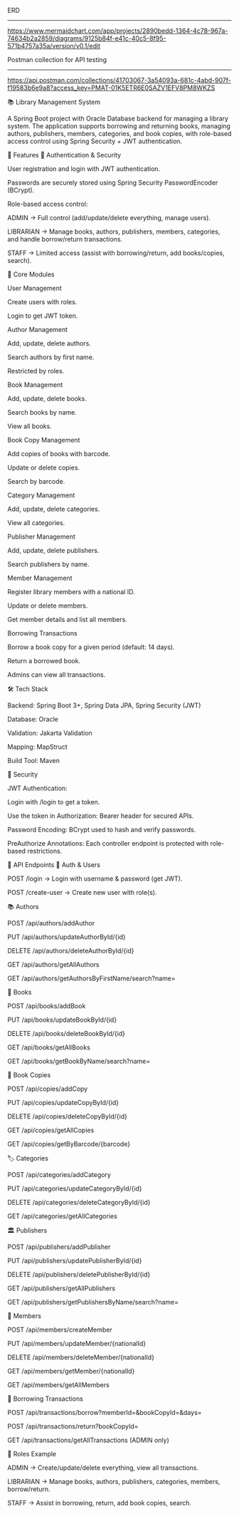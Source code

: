 ERD
___________________________
https://www.mermaidchart.com/app/projects/2890bedd-1364-4c78-967a-74634b2a2859/diagrams/9125b84f-e41c-40c5-8f95-571b4757a35a/version/v0.1/edit


Postman collection for API testing
______________________________________________
https://api.postman.com/collections/41703067-3a54093a-681c-4abd-907f-f19583b6e9a8?access_key=PMAT-01K5ETR6E0SAZV1EFV8PM8WKZS



📚 Library Management System

A Spring Boot project with Oracle Database backend for managing a library system.
The application supports borrowing and returning books, managing authors, publishers, members, categories, and book copies, with role-based access control using Spring Security + JWT authentication.

🚀 Features
🔐 Authentication & Security

User registration and login with JWT authentication.

Passwords are securely stored using Spring Security PasswordEncoder (BCrypt).

Role-based access control:

ADMIN → Full control (add/update/delete everything, manage users).

LIBRARIAN → Manage books, authors, publishers, members, categories, and handle borrow/return transactions.

STAFF → Limited access (assist with borrowing/return, add books/copies, search).

📖 Core Modules

User Management

Create users with roles.

Login to get JWT token.

Author Management

Add, update, delete authors.

Search authors by first name.

Restricted by roles.

Book Management

Add, update, delete books.

Search books by name.

View all books.

Book Copy Management

Add copies of books with barcode.

Update or delete copies.

Search by barcode.

Category Management

Add, update, delete categories.

View all categories.

Publisher Management

Add, update, delete publishers.

Search publishers by name.

Member Management

Register library members with a national ID.

Update or delete members.

Get member details and list all members.

Borrowing Transactions

Borrow a book copy for a given period (default: 14 days).

Return a borrowed book.

Admins can view all transactions.

🛠️ Tech Stack

Backend: Spring Boot 3+, Spring Data JPA, Spring Security (JWT)

Database: Oracle

Validation: Jakarta Validation

Mapping: MapStruct

Build Tool: Maven

🔑 Security

JWT Authentication:

Login with /login to get a token.

Use the token in Authorization: Bearer <token> header for secured APIs.

Password Encoding: BCrypt used to hash and verify passwords.

PreAuthorize Annotations: Each controller endpoint is protected with role-based restrictions.

📡 API Endpoints
🔑 Auth & Users

POST /login → Login with username & password (get JWT).

POST /create-user → Create new user with role(s).

📚 Authors

POST /api/authors/addAuthor

PUT /api/authors/updateAuthorById/{id}

DELETE /api/authors/deleteAuthorById/{id}

GET /api/authors/getAllAuthors

GET /api/authors/getAuthorsByFirstName/search?name=

📘 Books

POST /api/books/addBook

PUT /api/books/updateBookById/{id}

DELETE /api/books/deleteBookById/{id}

GET /api/books/getAllBooks

GET /api/books/getBookByName/search?name=

🔖 Book Copies

POST /api/copies/addCopy

PUT /api/copies/updateCopyById/{id}

DELETE /api/copies/deleteCopyById/{id}

GET /api/copies/getAllCopies

GET /api/copies/getByBarcode/{barcode}

🏷 Categories

POST /api/categories/addCategory

PUT /api/categories/updateCategoryById/{id}

DELETE /api/categories/deleteCategoryById/{id}

GET /api/categories/getAllCategories

🏛 Publishers

POST /api/publishers/addPublisher

PUT /api/publishers/updatePublisherById/{id}

DELETE /api/publishers/deletePublisherById/{id}

GET /api/publishers/getAllPublishers

GET /api/publishers/getPublishersByName/search?name=

👤 Members

POST /api/members/createMember

PUT /api/members/updateMember/{nationalId}

DELETE /api/members/deleteMember/{nationalId}

GET /api/members/getMember/{nationalId}

GET /api/members/getAllMembers

🔄 Borrowing Transactions

POST /api/transactions/borrow?memberId=&bookCopyId=&days=

POST /api/transactions/return?bookCopyId=

GET /api/transactions/getAllTransactions (ADMIN only)

👮 Roles Example

ADMIN → Create/update/delete everything, view all transactions.

LIBRARIAN → Manage books, authors, publishers, categories, members, borrow/return.

STAFF → Assist in borrowing, return, add book copies, search.
